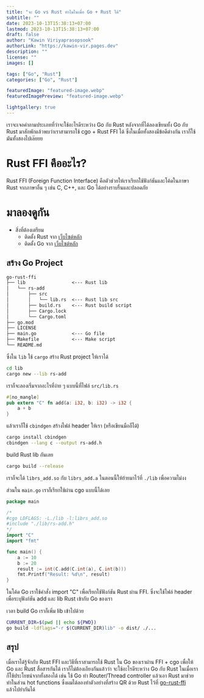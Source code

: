 ```yaml
---
title: "จะ Go vs Rust ทำไมในเมื่อ Go + Rust ได้"
subtitle: ""
date: 2023-10-13T15:38:13+07:00
lastmod: 2023-10-13T15:38:13+07:00
draft: false
author: "Kawin Viriyaprasopsook"
authorLink: "https://kawin-vir.pages.dev"
description: ""
license: ""
images: []

tags: ["Go", "Rust"]
categories: ["Go", "Rust"]

featuredImage: "featured-image.webp"
featuredImagePreview: "featured-image.webp"

lightgallery: true
---
```


เราจะเจอคำถามประเภทที่ว่าจะใช้อะไรดีระหว่าง Go กับ Rust หลังจากที่ได้ลองเขียนทั้ง Go กับ Rust มาสักพักแล้วพบว่าเราสามารถใช้ cgo + Rust FFI ได้ ซึ่งในเมื่อทั้งสองมีข้อดีต่างกัน เราก็ใช้มันทั้งสองไปเล๊ยยย

<!--more-->

# Rust FFI คืออะไร?
Rust FFI (Foreign Function Interface) คือตัวช่วยให้เราเรียกใช้ฟังก์ชันและโค้ดในภาษา Rust จากภาษาอื่น ๆ เช่น C, C++, และ Go ได้อย่างราบรื่นและปลอดภัย

# มาลองดูกัน
- สิ่งที่ต้องเตรียม
  - ติดตั้ง Rust จาก [เว็บไซต์หลัก](https://www.rust-lang.org/tools/install)
  - ติดตั้ง Go จาก [เว็บไซต์หลัก](https://go.dev/dl/)

## สร้าง Go Project
```md
go-rust-ffi
├── lib                 <--- Rust lib
│   └── rs-add
│       ├── src
│       │   └── lib.rs  <--- Rust lib src
│       ├── build.rs    <--- Rust build script
│       ├── Cargo.lock
│       └── Cargo.toml
├── go.mod
├── LICENSE
├── main.go             <--- Go file
├── Makefile            <--- Make script
└── README.md
```

ซึ่งใน `lib` ใช้ `cargo` สร้าง Rust project ให้เราได้
```bash
cd lib
cargo new --lib rs-add
```

เราก็จะลองเริ่มจากอะไรที่ง่าย ๆ แบบนี้ที่ไฟล์ `src/lib.rs`
```rust
#[no_mangle]
pub extern "C" fn add(a: i32, b: i32) -> i32 {
    a + b
}
```

แล้วเราก็ใช้ `cbindgen` สร้างไฟล์ header ให้เรา (หรือเขียนมือก็ได้)
```bash
cargo install cbindgen
cbindgen --lang c --output rs-add.h
```

build Rust lib กันเลย
```bash
cargo build --release
```
เราก็จะได้ `librs_add.so` กับ `librs_add.a` ในตอนนี้ให้ย้ายมาไว้ที่ `./lib` เพื่อความไม่งง

ส่วนใน `main.go` เราก็เรียกใช้ผ่าน cgo แบบนี้ได้เลย
```go
package main

/*
#cgo LDFLAGS: -L./lib -l:librs_add.so
#include "./lib/rs-add.h"
*/
import "C"
import "fmt"

func main() {
    a := 10
    b := 20
    result := int(C.add(C.int(a), C.int(b)))
    fmt.Printf("Result: %d\n", result)
}
```

ในโค้ด Go เราใช้คำสั่ง import "C" เพื่อเรียกใช้ฟังก์ชัน Rust ผ่าน FFI. ซึ่งจะใช้ไฟล์ header เพื่อระบุฟังก์ชัน add และ lib Rust เข้ากับ Go ของเรา

เวลา build Go เราก็เพิ่ม lib เข้าไปด้วย
```bash
CURRENT_DIR=$(pwd || echo ${PWD})
go build -ldflags="-r $(CURRENT_DIR)lib" -o dist/ ./...
```

## สรุป
เมื่อเราได้รู้จักกับ Rust FFI และวิธีที่เราสามารถใช้ Rust ใน Go ของเราผ่าน FFI + cgo เพื่อให้ Go และ Rust สื่อสารกันได้ เราก็ไม่ต้องเถียงกันแล้วว่า จะใช้อะไรดีระหว่าง Go กับ Rust ในเมื่อเราก็ใช้ประโยชน์จากทั้งสองได้ เช่น ใช้ Go ทำ Router/Thread controller แล้วเอา Rust มาช่วยทำในส่วน hot functions ซึ่งผมได้ลองทำตัวอย่างที่สร้าง QR ด้วย Rust ไว้ที่ [go-rust-ffi](https://github.com/bouroo/go-rust-ffi) แล้วไปยำกันได้